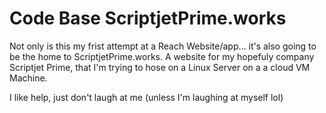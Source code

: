 # Code Base ScriptjetPrime.works

Not only is this my frist attempt at a Reach Website/app... it's also going to be the home to ScriptjetPrime.works.  A website for my hopefuly company Scriptjet Prime, that I'm trying to hose on a Linux Server on a a cloud VM Machine.

I like help, just don't laugh at me (unless I'm laughing at myself lol)
